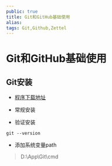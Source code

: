 ```yaml
---
public: true
title: Git和GitHub基础使用
alias: 
tags: Git,Github,Zettel
---
```


# Git和GitHub基础使用

## Git安装

* [程序下载地址](https://git-scm.com/downloads)

* 常规安装

* 验证安装

```
git --version
```

* 添加系统变量path

> D:\App\Git\cmd


